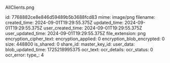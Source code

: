 AllClients.png

id: 7768882ce8e846d59489b5b3688fcd83
mime: image/png
filename: 
created_time: 2024-09-01T19:29:55.375Z
updated_time: 2024-09-01T19:29:55.375Z
user_created_time: 2024-09-01T19:29:55.375Z
user_updated_time: 2024-09-01T19:29:55.375Z
file_extension: png
encryption_cipher_text: 
encryption_applied: 0
encryption_blob_encrypted: 0
size: 448800
is_shared: 0
share_id: 
master_key_id: 
user_data: 
blob_updated_time: 1725218995375
ocr_text: 
ocr_details: 
ocr_status: 0
ocr_error: 
type_: 4